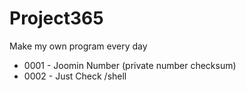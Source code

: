 # Project365
Make my own program every day

 * 0001 - Joomin Number (private number checksum)
 * 0002 - Just Check /shell
